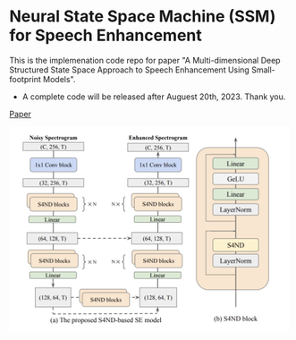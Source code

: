 # Neural State Space Machine (SSM) for Speech Enhancement

This is the implemenation code repo for paper "A Multi-dimensional Deep Structured State Space Approach to
Speech Enhancement Using Small-footprint Models". 

- A complete code will be released after Auguest 20th, 2023. Thank you.

[Paper](https://arxiv.org/pdf/2306.00331.pdf)

<img src="https://github.com/Kuray107/S4ND-U-Net_speech_enhancement/blob/main/s4se_is23.png" width="500">


